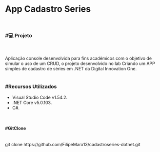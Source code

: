 <h1>App Cadastro Series</h1>
</br>
<h3>#💻 Projeto</h3>
</br>
</br>
Aplicação console desenvolvida para fins acadêmicos com o objetivo de simular o uso de um CRUD, 
o projeto desenvolvido no lab Criando um APP simples de cadastro de séries em .NET da Digital Innovation One.
</br>
</br>   
<h3>#Recursos Utilizados</h3>
<ul>
<li>Visual Studio Code v1.54.2.</li>
<li>.NET Core v5.0.103.</li>
<li>C#.</li>
</ul>
</br>
<h4>#GitClone</h4>
</br>
git clone https://github.com/FilipeMarx13/cadastroseries-dotnet.git
</br>
